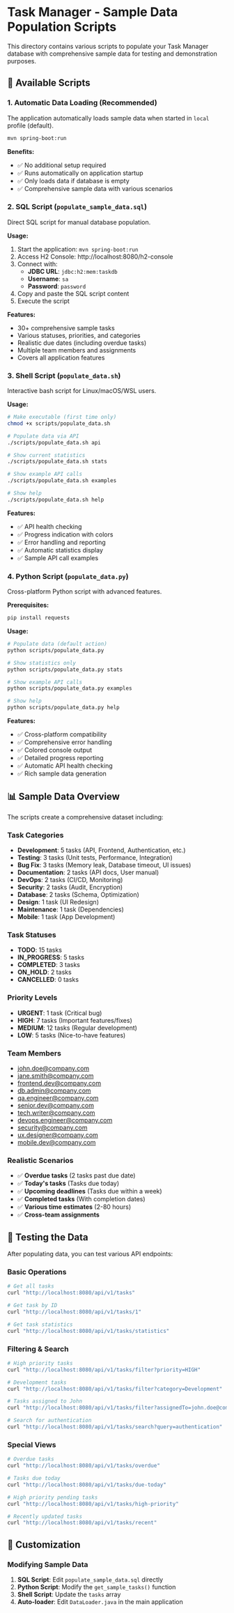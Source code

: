 # Task Manager - Sample Data Population Scripts

This directory contains various scripts to populate your Task Manager database with comprehensive sample data for testing and demonstration purposes.

## 📁 Available Scripts

### 1. **Automatic Data Loading** (Recommended)
The application automatically loads sample data when started in `local` profile (default).

```bash
mvn spring-boot:run
```

**Benefits:**
- ✅ No additional setup required
- ✅ Runs automatically on application startup
- ✅ Only loads data if database is empty
- ✅ Comprehensive sample data with various scenarios

### 2. **SQL Script** (`populate_sample_data.sql`)
Direct SQL script for manual database population.

**Usage:**
1. Start the application: `mvn spring-boot:run`
2. Access H2 Console: http://localhost:8080/h2-console
3. Connect with:
   - **JDBC URL**: `jdbc:h2:mem:taskdb`
   - **Username**: `sa`
   - **Password**: `password`
4. Copy and paste the SQL script content
5. Execute the script

**Features:**
- 30+ comprehensive sample tasks
- Various statuses, priorities, and categories
- Realistic due dates (including overdue tasks)
- Multiple team members and assignments
- Covers all application features

### 3. **Shell Script** (`populate_data.sh`)
Interactive bash script for Linux/macOS/WSL users.

**Usage:**
```bash
# Make executable (first time only)
chmod +x scripts/populate_data.sh

# Populate data via API
./scripts/populate_data.sh api

# Show current statistics
./scripts/populate_data.sh stats

# Show example API calls
./scripts/populate_data.sh examples

# Show help
./scripts/populate_data.sh help
```

**Features:**
- ✅ API health checking
- ✅ Progress indication with colors
- ✅ Error handling and reporting
- ✅ Automatic statistics display
- ✅ Sample API call examples

### 4. **Python Script** (`populate_data.py`)
Cross-platform Python script with advanced features.

**Prerequisites:**
```bash
pip install requests
```

**Usage:**
```bash
# Populate data (default action)
python scripts/populate_data.py

# Show statistics only
python scripts/populate_data.py stats

# Show example API calls
python scripts/populate_data.py examples

# Show help
python scripts/populate_data.py help
```

**Features:**
- ✅ Cross-platform compatibility
- ✅ Comprehensive error handling
- ✅ Colored console output
- ✅ Detailed progress reporting
- ✅ Automatic API health checking
- ✅ Rich sample data generation

## 📊 Sample Data Overview

The scripts create a comprehensive dataset including:

### **Task Categories**
- **Development**: 5 tasks (API, Frontend, Authentication, etc.)
- **Testing**: 3 tasks (Unit tests, Performance, Integration)
- **Bug Fix**: 3 tasks (Memory leak, Database timeout, UI issues)
- **Documentation**: 2 tasks (API docs, User manual)
- **DevOps**: 2 tasks (CI/CD, Monitoring)
- **Security**: 2 tasks (Audit, Encryption)
- **Database**: 2 tasks (Schema, Optimization)
- **Design**: 1 task (UI Redesign)
- **Maintenance**: 1 task (Dependencies)
- **Mobile**: 1 task (App Development)

### **Task Statuses**
- **TODO**: 15 tasks
- **IN_PROGRESS**: 5 tasks
- **COMPLETED**: 3 tasks
- **ON_HOLD**: 2 tasks
- **CANCELLED**: 0 tasks

### **Priority Levels**
- **URGENT**: 1 task (Critical bug)
- **HIGH**: 7 tasks (Important features/fixes)
- **MEDIUM**: 12 tasks (Regular development)
- **LOW**: 5 tasks (Nice-to-have features)

### **Team Members**
- john.doe@company.com
- jane.smith@company.com
- frontend.dev@company.com
- db.admin@company.com
- qa.engineer@company.com
- senior.dev@company.com
- tech.writer@company.com
- devops.engineer@company.com
- security@company.com
- ux.designer@company.com
- mobile.dev@company.com

### **Realistic Scenarios**
- ✅ **Overdue tasks** (2 tasks past due date)
- ✅ **Today's tasks** (Tasks due today)
- ✅ **Upcoming deadlines** (Tasks due within a week)
- ✅ **Completed tasks** (With completion dates)
- ✅ **Various time estimates** (2-80 hours)
- ✅ **Cross-team assignments**

## 🧪 Testing the Data

After populating data, you can test various API endpoints:

### **Basic Operations**
```bash
# Get all tasks
curl "http://localhost:8080/api/v1/tasks"

# Get task by ID
curl "http://localhost:8080/api/v1/tasks/1"

# Get task statistics
curl "http://localhost:8080/api/v1/tasks/statistics"
```

### **Filtering & Search**
```bash
# High priority tasks
curl "http://localhost:8080/api/v1/tasks/filter?priority=HIGH"

# Development tasks
curl "http://localhost:8080/api/v1/tasks/filter?category=Development"

# Tasks assigned to John
curl "http://localhost:8080/api/v1/tasks/filter?assignedTo=john.doe@company.com"

# Search for authentication
curl "http://localhost:8080/api/v1/tasks/search?query=authentication"
```

### **Special Views**
```bash
# Overdue tasks
curl "http://localhost:8080/api/v1/tasks/overdue"

# Tasks due today
curl "http://localhost:8080/api/v1/tasks/due-today"

# High priority pending tasks
curl "http://localhost:8080/api/v1/tasks/high-priority"

# Recently updated tasks
curl "http://localhost:8080/api/v1/tasks/recent"
```

## 🔧 Customization

### **Modifying Sample Data**

1. **SQL Script**: Edit `populate_sample_data.sql` directly
2. **Python Script**: Modify the `get_sample_tasks()` function
3. **Shell Script**: Update the `tasks` array
4. **Auto-loader**: Edit `DataLoader.java` in the main application
